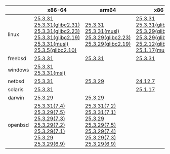 ||x86-64|arm64|x86|ppc64le|armv7|armel|
| --- | --- | --- | --- | --- | --- | --- |
|linux|[25.3.31](https://github.com/roswell/sbcl_head/releases/download/25.3.31/sbcl-25.3.31-x86-64-linux-binary.tar.bz2)<br />[25.3.31(glibc2.31)](https://github.com/roswell/sbcl_head/releases/download/25.3.31/sbcl-25.3.31-x86-64-linux-glibc2.31-binary.tar.bz2)<br />[25.3.31(glibc2.23)](https://github.com/roswell/sbcl_head/releases/download/25.3.31/sbcl-25.3.31-x86-64-linux-glibc2.23-binary.tar.bz2)<br />[25.3.31(glibc2.19)](https://github.com/roswell/sbcl_head/releases/download/25.3.31/sbcl-25.3.31-x86-64-linux-glibc2.19-binary.tar.bz2)<br />[25.3.31(musl)](https://github.com/roswell/sbcl_head/releases/download/25.3.31/sbcl-25.3.31-x86-64-linux-musl-binary.tar.bz2)<br />[25.3.5(glibc2.10)](https://github.com/roswell/sbcl_head/releases/download/25.3.5/sbcl-25.3.5-x86-64-linux-glibc2.10-binary.tar.bz2)<br />|[25.3.31](https://github.com/roswell/sbcl_head/releases/download/25.3.31/sbcl-25.3.31-arm64-linux-binary.tar.bz2)<br />[25.3.31(musl)](https://github.com/roswell/sbcl_head/releases/download/25.3.31/sbcl-25.3.31-arm64-linux-musl-binary.tar.bz2)<br />[25.3.29(glibc2.23)](https://github.com/roswell/sbcl_head/releases/download/25.3.29/sbcl-25.3.29-arm64-linux-glibc2.23-binary.tar.bz2)<br />[25.3.29(glibc2.19)](https://github.com/roswell/sbcl_head/releases/download/25.3.29/sbcl-25.3.29-arm64-linux-glibc2.19-binary.tar.bz2)<br />|[25.3.31](https://github.com/roswell/sbcl_head/releases/download/25.3.31/sbcl-25.3.31-x86-linux-binary.tar.bz2)<br />[25.3.31(glibc2.23)](https://github.com/roswell/sbcl_head/releases/download/25.3.31/sbcl-25.3.31-x86-linux-glibc2.23-binary.tar.bz2)<br />[25.3.29(glibc2.31)](https://github.com/roswell/sbcl_head/releases/download/25.3.29/sbcl-25.3.29-x86-linux-glibc2.31-binary.tar.bz2)<br />[25.3.29(glibc2.19)](https://github.com/roswell/sbcl_head/releases/download/25.3.29/sbcl-25.3.29-x86-linux-glibc2.19-binary.tar.bz2)<br />[25.2.12(glibc2.10)](https://github.com/roswell/sbcl_head/releases/download/25.2.12/sbcl-25.2.12-x86-linux-glibc2.10-binary.tar.bz2)<br />[25.1.17(musl)](https://github.com/roswell/sbcl_head/releases/download/25.1.17/sbcl-25.1.17-x86-linux-musl-binary.tar.bz2)<br />|[25.3.31](https://github.com/roswell/sbcl_head/releases/download/25.3.31/sbcl-25.3.31-ppc64le-linux-binary.tar.bz2)<br />[25.3.31(glibc2.19)](https://github.com/roswell/sbcl_head/releases/download/25.3.31/sbcl-25.3.31-ppc64le-linux-glibc2.19-binary.tar.bz2)<br />[25.3.29(glibc2.23)](https://github.com/roswell/sbcl_head/releases/download/25.3.29/sbcl-25.3.29-ppc64le-linux-glibc2.23-binary.tar.bz2)<br />|[25.3.29](https://github.com/roswell/sbcl_head/releases/download/25.3.29/sbcl-25.3.29-armv7-linux-binary.tar.bz2)<br />|[25.1.17](https://github.com/roswell/sbcl_head/releases/download/25.1.17/sbcl-25.1.17-armel-linux-binary.tar.bz2)<br />|
|freebsd|[25.3.31](https://github.com/roswell/sbcl_head/releases/download/25.3.31/sbcl-25.3.31-x86-64-freebsd-binary.tar.bz2)<br />|[25.3.31](https://github.com/roswell/sbcl_head/releases/download/25.3.31/sbcl-25.3.31-arm64-freebsd-binary.tar.bz2)<br />|[25.3.31](https://github.com/roswell/sbcl_head/releases/download/25.3.31/sbcl-25.3.31-x86-freebsd-binary.tar.bz2)<br />||||
|windows|[25.3.31](https://github.com/roswell/sbcl_head/releases/download/25.3.31/sbcl-25.3.31-x86-64-windows-binary.tar.bz2)<br />[25.3.31(msi)](https://github.com/roswell/sbcl_head/releases/download/25.3.31/sbcl-25.3.31-x86-64-windows-binary.msi)<br />||||||
|netbsd|[25.3.31](https://github.com/roswell/sbcl_head/releases/download/25.3.31/sbcl-25.3.31-x86-64-netbsd-binary.tar.bz2)<br />|[25.3.29](https://github.com/roswell/sbcl_head/releases/download/25.3.29/sbcl-25.3.29-arm64-netbsd-binary.tar.bz2)<br />|[24.12.7](https://github.com/roswell/sbcl_head/releases/download/24.12.7/sbcl-24.12.7-x86-netbsd-binary.tar.bz2)<br />||||
|solaris|[25.3.31](https://github.com/roswell/sbcl_head/releases/download/25.3.31/sbcl-25.3.31-x86-64-solaris-binary.tar.bz2)<br />||[25.1.17](https://github.com/roswell/sbcl_head/releases/download/25.1.17/sbcl-25.1.17-x86-solaris-binary.tar.bz2)<br />||||
|darwin|[25.3.29](https://github.com/roswell/sbcl_head/releases/download/25.3.29/sbcl-25.3.29-x86-64-darwin-binary.tar.bz2)<br />|[25.3.29](https://github.com/roswell/sbcl_head/releases/download/25.3.29/sbcl-25.3.29-arm64-darwin-binary.tar.bz2)<br />|||||
|openbsd|[25.3.31(7.4)](https://github.com/roswell/sbcl_head/releases/download/25.3.31/sbcl-25.3.31-x86-64-openbsd-7.4-binary.tar.bz2)<br />[25.3.29(7.5)](https://github.com/roswell/sbcl_head/releases/download/25.3.29/sbcl-25.3.29-x86-64-openbsd-7.5-binary.tar.bz2)<br />[25.3.29(7.3)](https://github.com/roswell/sbcl_head/releases/download/25.3.29/sbcl-25.3.29-x86-64-openbsd-7.3-binary.tar.bz2)<br />[25.3.29(7.2)](https://github.com/roswell/sbcl_head/releases/download/25.3.29/sbcl-25.3.29-x86-64-openbsd-7.2-binary.tar.bz2)<br />[25.3.29(7.1)](https://github.com/roswell/sbcl_head/releases/download/25.3.29/sbcl-25.3.29-x86-64-openbsd-7.1-binary.tar.bz2)<br />[25.3.29](https://github.com/roswell/sbcl_head/releases/download/25.3.29/sbcl-25.3.29-x86-64-openbsd-binary.tar.bz2)<br />[25.3.29(6.9)](https://github.com/roswell/sbcl_head/releases/download/25.3.29/sbcl-25.3.29-x86-64-openbsd-6.9-binary.tar.bz2)<br />|[25.3.31(7.2)](https://github.com/roswell/sbcl_head/releases/download/25.3.31/sbcl-25.3.31-arm64-openbsd-7.2-binary.tar.bz2)<br />[25.3.31(7.1)](https://github.com/roswell/sbcl_head/releases/download/25.3.31/sbcl-25.3.31-arm64-openbsd-7.1-binary.tar.bz2)<br />[25.3.29](https://github.com/roswell/sbcl_head/releases/download/25.3.29/sbcl-25.3.29-arm64-openbsd-binary.tar.bz2)<br />[25.3.29(7.5)](https://github.com/roswell/sbcl_head/releases/download/25.3.29/sbcl-25.3.29-arm64-openbsd-7.5-binary.tar.bz2)<br />[25.3.29(7.4)](https://github.com/roswell/sbcl_head/releases/download/25.3.29/sbcl-25.3.29-arm64-openbsd-7.4-binary.tar.bz2)<br />[25.3.29(7.3)](https://github.com/roswell/sbcl_head/releases/download/25.3.29/sbcl-25.3.29-arm64-openbsd-7.3-binary.tar.bz2)<br />[25.3.29(6.9)](https://github.com/roswell/sbcl_head/releases/download/25.3.29/sbcl-25.3.29-arm64-openbsd-6.9-binary.tar.bz2)<br />|||||
